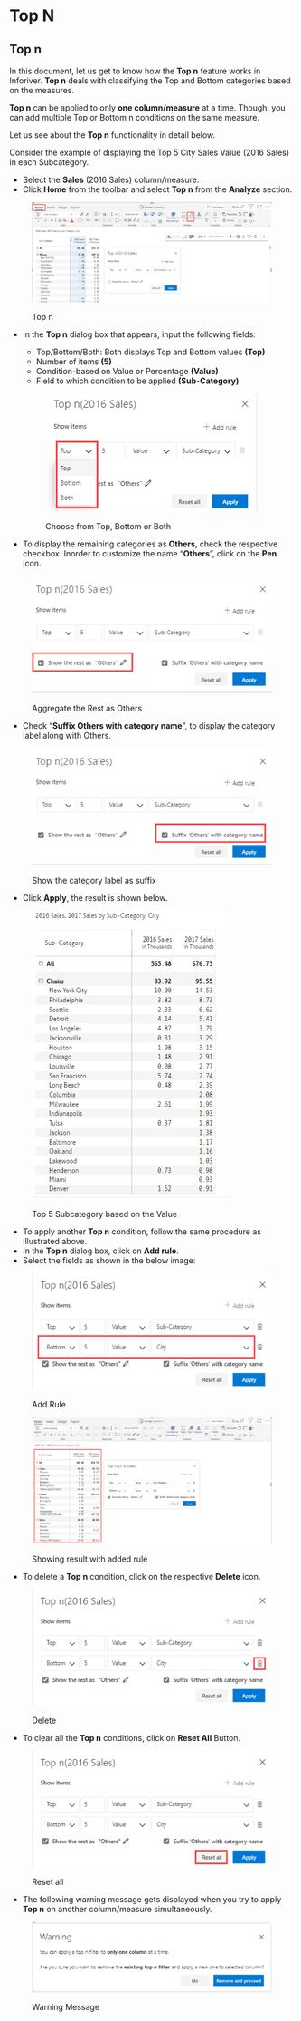 # Top N

## Top n

In this document, let us get to know how the **Top n** feature works in Inforiver. **Top n** deals with classifying the Top and Bottom categories based on the measures.&#x20;

**Top n** can be applied to only **one column/measure** at a time. Though, you can add multiple Top or Bottom n conditions on the same measure.

Let us see about the **Top n** functionality in detail below.

Consider the example of displaying the Top 5 City Sales Value (2016 Sales) in each Subcategory.

* Select the **Sales** (2016 Sales) column/measure.
* Click **Home** from the toolbar and select **Top n** from the **Analyze** section.

<figure><img src="../../../.gitbook/assets/TopN.png" alt=""><figcaption><p>Top n </p></figcaption></figure>

*   In the **Top n** dialog box that appears, input the following fields:

    * Top/Bottom/Both: Both displays Top and Bottom values **(Top)**
    * Number of items **(5)**
    * Condition-based on Value or Percentage **(Value)**
    * Field to which condition to be applied **(Sub-Category)**



    <figure><img src="../../../.gitbook/assets/Choose.png" alt=""><figcaption><p>Choose from Top, Bottom or Both</p></figcaption></figure>


* To display the remaining categories as **Others**, check the respective checkbox. Inorder to customize the name “**Others**”, click on the **Pen** icon.

<figure><img src="../../../.gitbook/assets/Others.png" alt=""><figcaption><p>Aggregate the Rest as Others</p></figcaption></figure>

* Check “**Suffix Others with category name**”, to display the category label along with Others.

<figure><img src="../../../.gitbook/assets/Suffix.png" alt=""><figcaption><p>Show the category label as suffix</p></figcaption></figure>

* Click **Apply**, the result is shown below.

<figure><img src="../../../.gitbook/assets/Top 5.png" alt=""><figcaption><p>Top 5 Subcategory based on the Value</p></figcaption></figure>

* To apply another **Top n** condition, follow the same procedure as illustrated above.
* In the **Top n** dialog box, click on **Add rule**.
* Select the fields as shown in the below image:

<figure><img src="../../../.gitbook/assets/Add Rule.png" alt=""><figcaption><p>Add Rule</p></figcaption></figure>

<figure><img src="../../../.gitbook/assets/Result (2).png" alt=""><figcaption><p>Showing result with added rule</p></figcaption></figure>

* To delete a **Top n** condition, click on the respective **Delete** icon.

<figure><img src="../../../.gitbook/assets/Delete.png" alt=""><figcaption><p>Delete</p></figcaption></figure>

* To clear all the **Top n** conditions, click on **Reset All** Button.

<figure><img src="../../../.gitbook/assets/Reset (1).png" alt=""><figcaption><p>Reset all</p></figcaption></figure>

* The following warning message gets displayed when you try to apply **Top n** on another column/measure simultaneously.

<figure><img src="../../../.gitbook/assets/warning.png" alt=""><figcaption><p>Warning Message</p></figcaption></figure>

